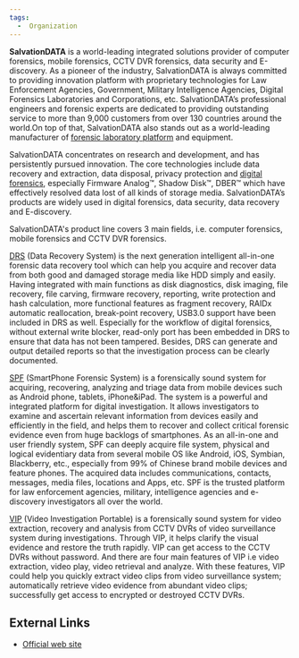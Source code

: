 ```yaml
---
tags:
  -  Organization
---
```

**SalvationDATA** is a world-leading integrated solutions provider of
computer forensics, mobile forensics, CCTV DVR forensics, data security
and E-discovery. As a pioneer of the industry, SalvationDATA is always
committed to providing innovation platform with proprietary technologies
for Law Enforcement Agencies, Government, Military Intelligence
Agencies, Digital Forensics Laboratories and Corporations, etc.
SalvationDATA’s professional engineers and forensic experts are
dedicated to providing outstanding service to more than 9,000 customers
from over 130 countries around the world.On top of that, SalvationDATA
also stands out as a world-leading manufacturer of [forensic laboratory
platform](http://www.salvationdata.com/lab.html) and equipment.

SalvationDATA concentrates on research and development, and has
persistently pursued innovation. The core technologies include data
recovery and extraction, data disposal, privacy protection and [digital
forensics](http://www.salvationdata.com/technology.html), especially
Firmware Analog™, Shadow Disk™, DBER™ which have effectively resolved
data lost of all kinds of storage media. SalvationDATA’s products are
widely used in digital forensics, data security, data recovery and
E-discovery.

SalvationDATA's product line covers 3 main fields, i.e. computer
forensics, mobile forensics and CCTV DVR forensics.

[DRS](http://www.salvationdata.com/DRS.html) (Data Recovery System) is
the next generation intelligent all-in-one forensic data recovery tool
which can help you acquire and recover data from both good and damaged
storage media like HDD simply and easily. Having integrated with main
functions as disk diagnostics, disk imaging, file recovery, file
carving, firmware recovery, reporting, write protection and hash
calculation, more functional features as fragment recovery, RAIDx
automatic reallocation, break-point recovery, USB3.0 support have been
included in DRS as well. Especially for the workflow of digital
forensics, without external write blocker, read-only port has been
embedded in DRS to ensure that data has not been tampered. Besides, DRS
can generate and output detailed reports so that the investigation
process can be clearly documented.

[SPF](http://www.salvationdata.com/SPF.html) (SmartPhone Forensic
System) is a forensically sound system for acquiring, recovering,
analyzing and triage data from mobile devices such as Android phone,
tablets, iPhone&iPad. The system is a powerful and integrated platform
for digital investigation. It allows investigators to examine and
ascertain relevant information from devices easily and efficiently in
the field, and helps them to recover and collect critical forensic
evidence even from huge backlogs of smartphones. As an all-in-one and
user friendly system, SPF can deeply acquire file system, physical and
logical evidentiary data from several mobile OS like Android, iOS,
Symbian, Blackberry, etc., especially from 99% of Chinese brand mobile
devices and feature phones. The acquired data includes communications,
contacts, messages, media files, locations and Apps, etc. SPF is the
trusted platform for law enforcement agencies, military, intelligence
agencies and e-discovery investigators all over the world.

[VIP](http://www.salvationdata.com/VIP.html) (Video Investigation
Portable) is a forensically sound system for video extraction, recovery
and analysis from CCTV DVRs of video surveillance system during
investigations. Through VIP, it helps clarify the visual evidence and
restore the truth rapidly. VIP can get access to the CCTV DVRs without
password. And there are four main features of VIP i.e video extraction,
video play, video retrieval and analyze. With these features, VIP could
help you quickly extract video clips from video surveillance system;
automatically retrieve video evidence from abundant video clips;
successfully get access to encrypted or destroyed CCTV DVRs.

## External Links

- [Official web site](http://www.salvationdata.com/)

